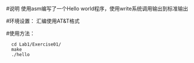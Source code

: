 #说明
使用asm编写了一个Hello world程序，使用write系统调用输出到标准输出

#环境设置：
汇编使用AT&T格式

#使用方法：
```
  cd Lab1/Exercise01/
  make
  ./hello
```
